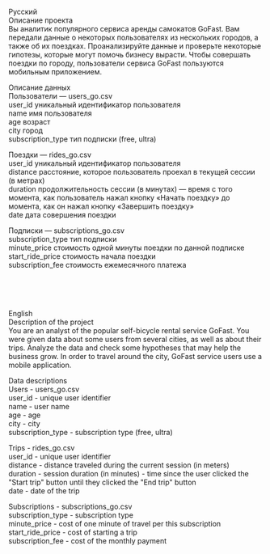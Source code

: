 Русский <br>
Описание проекта <br>
Вы аналитик популярного сервиса аренды самокатов GoFast. Вам передали данные о некоторых пользователях из нескольких городов, а также об их поездках. Проанализируйте данные и проверьте некоторые гипотезы, которые могут помочь бизнесу вырасти. Чтобы совершать поездки по городу, пользователи сервиса GoFast пользуются мобильным приложением. <br>

Описание данных <br>
Пользователи — users_go.csv <br>
user_id	уникальный идентификатор пользователя <br>
name	имя пользователя <br>
age	возраст <br>
city	город <br>
subscription_type	тип подписки (free, ultra) <br>

Поездки — rides_go.csv <br>
user_id	уникальный идентификатор пользователя <br>
distance	расстояние, которое пользователь проехал в текущей сессии (в метрах) <br>
duration	продолжительность сессии (в минутах) — время с того момента, как пользователь нажал кнопку «Начать поездку» до момента, как он нажал кнопку «Завершить поездку» <br>
date	дата совершения поездки <br>

Подписки — subscriptions_go.csv <br>
subscription_type	тип подписки <br>
minute_price	стоимость одной минуты поездки по данной подписке <br>
start_ride_price	стоимость начала поездки <br>
subscription_fee	стоимость ежемесячного платежа <br>


<br>
<br>
<br>

English <br>
Description of the project <br>
You are an analyst of the popular self-bicycle rental service GoFast. You were given data about some users from several cities, as well as about their trips. Analyze the data and check some hypotheses that may help the business grow. In order to travel around the city, GoFast service users use a mobile application. <br>

Data descriptions <br>
Users - users_go.csv <br>
user_id - unique user identifier <br>
name - user name <br>
age - age <br>
city - city <br>
subscription_type - subscription type (free, ultra) <br>

Trips - rides_go.csv <br>
user_id - unique user identifier <br>
distance - distance traveled during the current session (in meters) <br>
duration - session duration (in minutes) - time since the user clicked the "Start trip" button until they clicked the "End trip" button <br>
date - date of the trip <br>

Subscriptions - subscriptions_go.csv <br>
subscription_type - subscription type <br>
minute_price - cost of one minute of travel per this subscription <br>
start_ride_price - cost of starting a trip <br>
subscription_fee - cost of the monthly payment <br>

